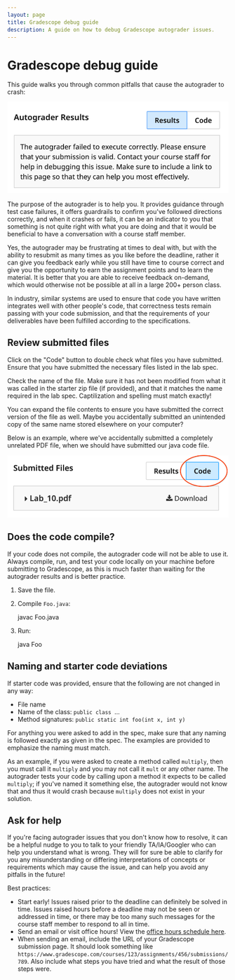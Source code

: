 ```yaml
---
layout: page
title: Gradescope debug guide
description: A guide on how to debug Gradescope autograder issues.
---
```


# Gradescope debug guide

This guide walks you through common pitfalls that cause the autograder to crash:

![](assets/images/gradescope_ag_crash.png)

The purpose of the autograder is to help you. It provides guidance through test case failures, it offers guardrails to confirm you've followed directions correctly, and when it crashes or fails, it can be an indicator to you that something is not quite right with what you are doing and that it would be beneficial to have a conversation with a course staff member. 

Yes, the autograder may be frustrating at times to deal with, but with the ability to resubmit as many times as you like before the deadline, rather it can give you feedback early while you still have time to course correct and give you the opportunity to earn the assignment points and to learn the material. It is better that you are able to receive feedback on-demand, which would otherwise not be possible at all in a large 200+ person class.

In industry, similar systems are used to ensure that code you have written integrates well with other people's code, that correctness tests remain passing with your code submission, and that the requirements of your deliverables have been fulfilled according to the specifications.

## Review submitted files

Click on the "Code" button to double check what files you have submitted. Ensure that you have submitted the necessary files listed in the lab spec.

Check the name of the file. Make sure it has not been modified from what it was called in the starter zip file (if provided), and that it matches the name required in the lab spec. Captilization and spelling must match exactly!

You can expand the file contents to ensure you have submitted the correct version of the file as well. Maybe you accidentally submitted an unintended copy of the same name stored elsewhere on your computer?

Below is an example, where we've accidentally submitted a completely unrelated PDF file, when we should have submitted our java code file.

![](assets/images/gradescope_wrong_file.png)

## Does the code compile?

If your code does not compile, the autograder code will not be able to use it. Always compile, run, and test your code locally on your machine before submitting to Gradescope, as this is much faster than waiting for the autograder results and is better practice.

1. Save the file.

2. Compile `Foo.java`:

	javac Foo.java

3. Run:

	java Foo

## Naming and starter code deviations

If starter code was provided, ensure that the following are not changed in any way:

- File name
- Name of the class: `public class `...
- Method signatures: `public static int foo(int x, int y)`

For anything you were asked to add in the spec, make sure that any naming is followed exactly as given in the spec. The examples are provided to emphasize the naming must match.

As an example, if you were asked to create a method called `multiply`, then you must call it `multiply` and you may not call it `mult` or any other name. The autograder tests your code by calling upon a method it expects to be called `multiply`; if you've named it something else, the autograder would not know that and thus it would crash because `multiply` does not exist in your solution.

## Ask for help

If you're facing autograder issues that you don't know how to resolve, it can be a helpful nudge to you to talk to your friendly TA/IA/Googler who can help you understand what is wrong. They will for sure be able to clarify for you any misunderstanding or differing interpretations of concepts or requirements which may cause the issue, and can help you avoid any pitfalls in the future!

Best practices:

- Start early! Issues raised prior to the deadline can definitely be solved in time. Issues raised hours before a deadline may not be seen or addressed in time, or there may be too many such messages for the course staff member to respond to all in time.
- Send an email or visit office hours! View the [office hours schedule here](office-hours).
- When sending an email, include the URL of your Gradescope submission page. It should look something like `https://www.gradescope.com/courses/123/assignments/456/submissions/789`. Also include what steps you have tried and what the result of those steps were.
